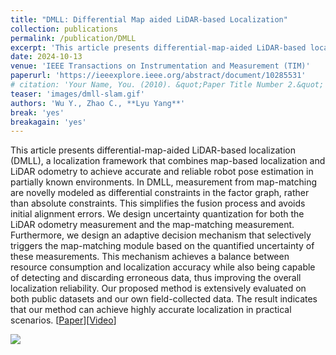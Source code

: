 ```yaml
---
title: "DMLL: Differential Map aided LiDAR-based Localization"
collection: publications
permalink: /publication/DMLL
excerpt: 'This article presents differential-map-aided LiDAR-based localization (DMLL), a localization framework that combines map-based localization and LiDAR odometry to achieve accurate and reliable robot pose estimation in partially known environments. \[[Video](https://youtu.be/HsY04_7ulgg)\]'
date: 2024-10-13
venue: 'IEEE Transactions on Instrumentation and Measurement (TIM)'
paperurl: 'https://ieeexplore.ieee.org/abstract/document/10285531'
# citation: 'Your Name, You. (2010). &quot;Paper Title Number 2.&quot; <i>Journal 1</i>. 1(2).'
teaser: 'images/dmll-slam.gif'
authors: 'Wu Y., Zhao C., **Lyu Yang**'
break: 'yes'
breakagain: 'yes'
---
```

This article presents differential-map-aided LiDAR-based localization (DMLL), a localization framework that combines map-based localization and LiDAR odometry to achieve accurate and reliable robot pose estimation in partially known environments. In DMLL, measurement from map-matching are novelly modeled as differential constraints in the factor graph, rather than absolute constraints. This simplifies the fusion process and avoids initial alignment errors. We design uncertainty quantization for both the LiDAR odometry measurement and the map-matching measurement. Furthermore, we design an adaptive decision mechanism that selectively triggers the map-matching module based on the quantified uncertainty of these measurements. This mechanism achieves a balance between resource consumption and localization accuracy while also being capable of detecting and discarding erroneous data, thus improving the overall localization reliability. Our proposed method is extensively evaluated on both public datasets and our own field-collected data. The result indicates that our method can achieve highly accurate localization in practical scenarios.
\[[Paper](https://ieeexplore.ieee.org/stamp/stamp.jsp?tp=&arnumber=10439642)\][[Video](https://youtu.be/HsY04_7ulgg)\]

<img style="float: center;" src="/images/dll-slam.gif">
